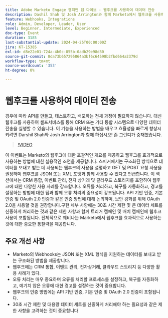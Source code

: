 ```yaml
---
title: Adobe Marketo Engage 챔피언 딥 다이브 - 웹후크를 사용하여 데이터 전송
description: Dashil Shah 및 Josh Arrington과 함께 Marketo에서 웹후크를 사용하여 데이터를 효율적으로 전송하는 방법에 대해 알아봅니다. 이 방법에서는 구조화된 데이터 처리, 오류 관리, 인증 방법, 그리고 John Grundy가 중재하는 CRM 통합 및 전자 상거래와 같은 실용적인 사용 사례를 다룹니다.
feature: Webhooks, Integrations
role: Admin, Developer, Leader, User
level: Beginner, Intermediate, Experienced
doc-type: Event
duration: 3185
last-substantial-update: 2024-04-25T00:00:00Z
jira: KT-15385
exl-id: d8e22e01-724a-4b0c-855b-0adb29e98d30
source-git-commit: 8da73b657295864a3bf6c64598b2fbd664a2379d
workflow-type: tm+mt
source-wordcount: '353'
ht-degree: 0%

---
```


# 웹후크를 사용하여 데이터 전송

경우에 따라 API를 만들고, 테스트하고, 배포하는 전체 과정이 필요하지 않습니다. 대신 웹후크를 사용하여 셀프서비스를 통해 CRM 또는 기타 통합 시스템으로 다양한 데이터 전송을 실행할 수 있습니다. 이 기능을 사용하는 방법을 배우고 효율성을 빠르게 향상시키려면 Darshil Shah와 Josh Arrington과 함께 하십시오! 존 그런디가 중재했습니다.

>[!VIDEO](https://video.tv.adobe.com/v/3428687/?learn=on)

이 이벤트는 Marketo의 웹후크에 대한 포괄적인 개요를 제공하고 웹후크를 효과적으로 사용하는 방법에 대한 실용적인 조언을 제공합니다. 스피커에서는 구조화된 방식으로 데이터를 보내고 받는 데 사용되는 웹후크의 사용을 설명하고 GET 및 POST 요청 사용을 권장하며 웹후크를 JSON 또는 XML 포맷과 함께 사용할 수 있다고 언급합니다. 이 섹션에서는 CRM 통합, 이벤트 관리, 전자 상거래 및 클라우드 스토리지를 포함하여 웹후크에 대한 다양한 사용 사례를 강조합니다. 오류를 처리하고, 복구를 자동화하고, 경고를 설정하는 방법에 대한 팁과 함께 오류 처리의 중요성이 강조됩니다. API 기반 인증, 기본 인증 및 OAuth 2.0 인증과 같은 인증 방법에 대해 논의하며, 보안 강화를 위해 OAuth 2.0을 사용할 것을 권장합니다.구현 세부 사항에는 30초 시간 제한 및 큰 데이터 세트를 신중하게 처리하는 것과 같은 제한 사항과 함께 트리거 캠페인 및 배치 캠페인에 웹후크 사용이 포함됩니다. 전체적으로 웨비나는 Marketo에서 웹후크를 효과적으로 사용하는 것에 대한 중요한 통찰력을 제공합니다.

## 주요 개선 사항

* Marketo의 Webhooks는 JSON 또는 XML 형식을 지원하는 데이터를 보내고 받는 구조화된 방법을 제공합니다.
* 웹후크에는 CRM 통합, 이벤트 관리, 전자상거래, 클라우드 스토리지 등 다양한 활용 사례가 있다.
* 오류 처리는 매우 중요하며 오류를 처리할 프로세스를 설정하고, 복구를 자동화하고, 예기치 않은 오류에 대한 경고를 설정하는 것이 중요합니다.
* 웹후크의 인증 방법에는 API 기반 인증, 기본 인증 및 OAuth 2.0 인증이 포함됩니다.
* 30초 시간 제한 및 대용량 데이터 세트를 신중하게 처리해야 하는 필요성과 같은 제한 사항을 고려하는 것이 중요합니다
